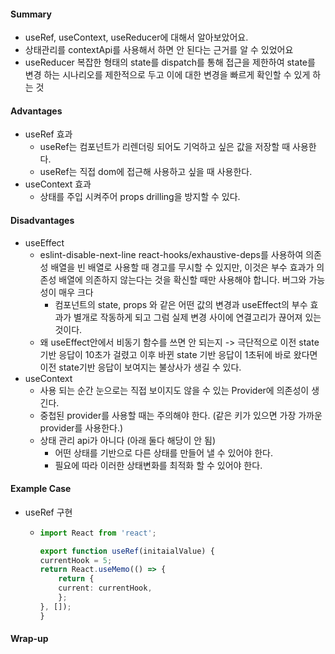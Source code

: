 #### Summary
- useRef, useContext, useReducer에 대해서 알아보았어요.
- 상태관리를 contextApi를 사용해서 하면 안 된다는 근거를 알 수 있었어요
- useReducer 복잡한 형태의 state를 dispatch를 통해 접근을 제한하여 state를 변경 하는 시나리오를 제한적으로 두고 이에 대한 변경을 빠르게 확인할 수 있게 하는 것 

#### Advantages
- useRef 효과
    - useRef는 컴포넌트가 리렌더링 되어도 기억하고 싶은 값을 저장할 때 사용한다.
    - useRef는 직접 dom에 접근해 사용하고 싶을 때 사용한다.
- useContext 효과
    - 상태를 주입 시켜주어 props drilling을 방지할 수 있다. 

#### Disadvantages
- useEffect
  - eslint-disable-next-line react-hooks/exhaustive-deps를 사용하여 의존성 배열을 빈 배열로 사용할 때 경고를 무시할 수 있지만, 이것은 부수 효과가 의존성 배열에 의존하지 않는다는 것을 확신할 때만 사용해야 합니다. 버그와 가능성이 매우 크다
    - 컴포넌트의 state, props 와 같은 어떤 값의 변경과 useEffect의 부수 효과가 별개로 작동하게 되고 그럼 실제 변경 사이에 연결고리가 끊어져 있는 것이다.
  - 왜 useEffect안에서 비동기 함수를 쓰면 안 되는지 -> 극단적으로 이전 state기반 응답이 10초가 걸렸고 이후 바뀐 state 기반 응답이 1초뒤에 바로 왔다면 이전 state기반 응답이 보여지는 불상사가 생길 수 있다.
- useContext
  - 사용 되는 순간 눈으로는 직접 보이지도 않을 수 있는 Provider에 의존성이 생긴다.
  - 중첩된 provider를 사용할 때는 주의해야 한다. (같은 키가 있으면 가장 가까운 provider를 사용한다.)
  - 상태 관리 api가 아니다 (아래 둘다 해당이 안 됨)
    - 어떤 상태를 기반으로 다른 상태를 만들어 낼 수 있어야 한다.
    - 필요에 따라 이러한 상태변화를 최적화 할 수 있어야 한다.
    

#### Example Case
- useRef 구현
  - ```typescript
    import React from 'react';
    
    export function useRef(initaialValue) {
    currentHook = 5;
    return React.useMemo(() => {
        return {
        current: currentHook,
        };
    }, []);
    }
    ```

#### Wrap-up

